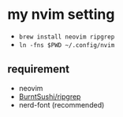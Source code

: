 # my nvim setting

- `brew install neovim ripgrep`
- `ln -fns $PWD ~/.config/nvim`

## requirement

- neovim
- [BurntSushi/ripgrep](https://github.com/BurntSushi/ripgrep)
- nerd-font (recommended) 
